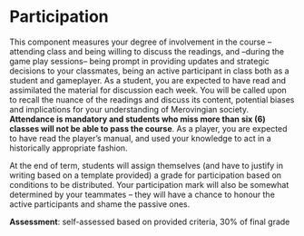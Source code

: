 # Participation

This component measures your degree of involvement in the course – attending class and being willing to discuss the readings, and –during the game play sessions– being prompt in providing updates and strategic decisions to your classmates, being an active participant in class both as a student and gameplayer. As a student, you are expected to have read and assimilated the material for discussion each week. You will be called upon to recall the nuance of the readings and discuss its content, potential biases and implications for your understanding of Merovingian society. **Attendance is mandatory and students who miss more than six (6) classes will not be able to pass the course**. As a player, you are expected to have read the player’s manual, and used your knowledge to act in a historically appropriate fashion.&#x20;

At the end of term, students will assign themselves (and have to justify in writing based on a template provided) a grade for participation based on conditions to be distributed. Your participation mark will also be somewhat determined by your teammates – they will have a chance to honour the active participants and shame the passive ones.

**Assessment**: self-assessed based on provided criteria, 30% of final grade
